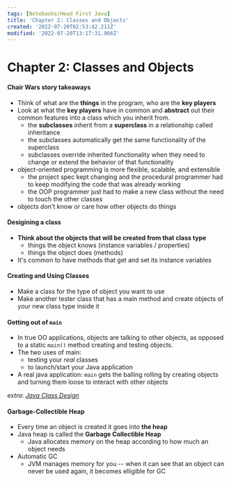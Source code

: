 ```yaml
---
tags: [Notebooks/Head First Java]
title: 'Chapter 2: Classes and Objects'
created: '2022-07-20T02:53:42.211Z'
modified: '2022-07-20T13:17:31.966Z'
---
```


# Chapter 2: Classes and Objects

#### Chair Wars story takeaways
- Think of what are the __things__ in the program, who are the __key players__
- Look at what the __key players__ have in common and __abstract__ out their common features into a class which you inherit from.
  - the __subclasses__ inherit from a __superclass__ in a relationship called inheritance
  - the subclasses automatically get the same functionality of the superclass
  - subclasses override inherited functionality when they need to change or extend the behavior of that functionality
- object-oriented programming is more flexible, scalable, and extensible
  - the project spec kept changing and the procedural programmer had to keep modifying the code that was already working
  - the OOP programmer just had to make a new class without the need to touch the other classes
- objects don't know or care how other objects do things


#### Desigining a class
- __Think about the objects that will be created from that class type__
  - things the object knows (instance variables / properties)
  - things the object does (methods)
- It's common to have methods that get and set its instance variables

#### Creating and Using Classes
- Make a class for the type of object you want to use
- Make another tester class that has a main method and create objects of your new class type inside it

#### Getting out of `main`
- In true OO applications, objects are talking to other objects, as opposed to a static `main()` method creating and testing objects.
- The two uses of main:
  - testing your _real_ classes
  - to launch/start your Java application
- A real java application: `main` gets the balling rolling by creating objects and turning them loose to interact with other objects

_extra: [Java Class Design](https://eherrera.net/ocpj8-notes/01-java-class-design)_

#### Garbage-Collectible Heap

- Every time an object is created it goes into __the heap__
- Java heap is called the __Garbage Collectible Heap__ 
  - Java allocates memory on the heap according to how much an object needs
- Automatic GC
  - JVM manages memory for you -- when it can see that an object can never be used again, it becomes elligible for GC

